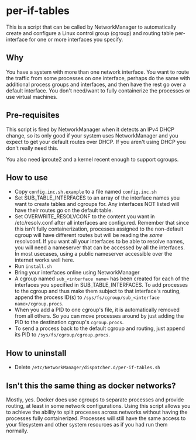 # per-if-tables
This is a script that can be called by NetworkManager to automatically create
and configure a Linux control group (cgroup) and routing table per-interface for
one or more interfaces you specify.

## Why
You have a system with more than one network interface. You want to route the
traffic from some processes on one interface, perhaps do the same with
additional process groups and interfaces, and then have the rest go over a
default interface. You don't need/want to fully containerize the processes or
use virtual machines.

## Pre-requisites
This script is fired by NetworkManager when it detects an IPv4 DHCP change, so
its only good if your system uses NetworkManager and you expect to get your
default routes over DHCP. If you aren't using DHCP you don't really need this.

You also need iproute2 and a kernel recent enough to support cgroups.

## How to use
- Copy `config.inc.sh.example` to a file named `config.inc.sh`
- Set SUB_TABLE_INTERFACES to an array of the interface names you want to create
  tables and cgroups for. Any interfaces NOT listed will have their routes go
  on the default table.
- Set OVERWRITE_RESOLVCONF to the content you want in /etc/resolv.conf after
  all interfaces are configured. Remember that since this isn't fully
  containerization, processes assigned to the non-default cgroup will have
  different routes but will be reading the *same* resolvconf. If you want all
  your interfaces to be able to resolve names, you will need a nameserver that
  can be accessed by all the interfaces. In most usecases, using a public
  nameserver accessible over the internet works well here.
- Run `install.sh`
- Bring your interfaces online using NetworkManager
- A cgroup named `sub_<interface name>` has been created for each of the
  interfaces you specified in SUB_TABLE_INTERFACES. To add processes to the
  cgroup and thus make them subject to that interface's routing, append the
  process ID(s) to `/sys/fs/cgroup/sub_<interface name>/cgroup.procs`.
- When you add a PID to one cgroup's file, it is automatically removed from all
  others. So you can move processes around by just adding the PID to the
  destination cgroup's `cgroup.procs`.
- To send a process back to the default cgroup and routing, just append its PID
  to `/sys/fs/cgroup/cgroup.procs`.

## How to uninstall
- Delete `/etc/NetworkManager/dispatcher.d/per-if-tables.sh`

## Isn't this the same thing as docker networks?
Mostly, yes. Docker does use cgroups to separate processes and provide routing,
at least in some network configurations. Using this script allows you to achieve
the ability to split processes across networks without having the processes
fully containerized. Processes will still have the same access to your
filesystem and other system resources as if you had run them normally.
